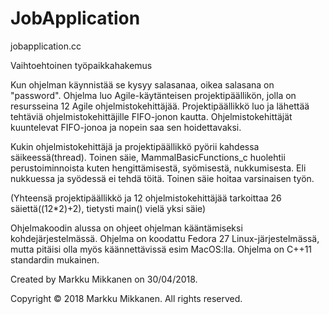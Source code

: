 # JobApplication

jobapplication.cc

Vaihtoehtoinen työpaikkahakemus

Kun ohjelman käynnistää se kysyy salasanaa, oikea salasana on "password".
Ohjelma luo Agile-käytänteisen projektipäällikön, jolla on resursseina 12 Agile
ohjelmistokehittäjää. Projektipäällikkö luo ja lähettää tehtäviä ohjelmistokehittäjille
FIFO-jonon kautta. Ohjelmistokehittäjät kuuntelevat FIFO-jonoa ja nopein saa sen
hoidettavaksi.

Kukin ohjelmistokehittäjä ja projektipäällikkö pyörii kahdessa säikeessä(thread).
Toinen säie, MammalBasicFunctions_c huolehtii perustoiminnoista kuten hengittämisestä,
syömisestä, nukkumisesta. Eli nukkuessa ja syödessä ei tehdä töitä. Toinen säie hoitaa
varsinaisen työn.

(Yhteensä projektipäällikkö ja 12 ohjelmistokehittäjää tarkoittaa 26 säiettä((12*2)+2),
tietysti main() vielä yksi säie)

Ohjelmakoodin alussa on ohjeet ohjelman kääntämiseksi kohdejärjestelmässä. Ohjelma on
koodattu Fedora 27 Linux-järjestelmässä, mutta pitäisi olla myös käännettävissä esim MacOS:lla.
Ohjelma on C++11 standardin mukainen.

Created by Markku Mikkanen on 30/04/2018.

Copyright © 2018 Markku Mikkanen. All rights reserved.

